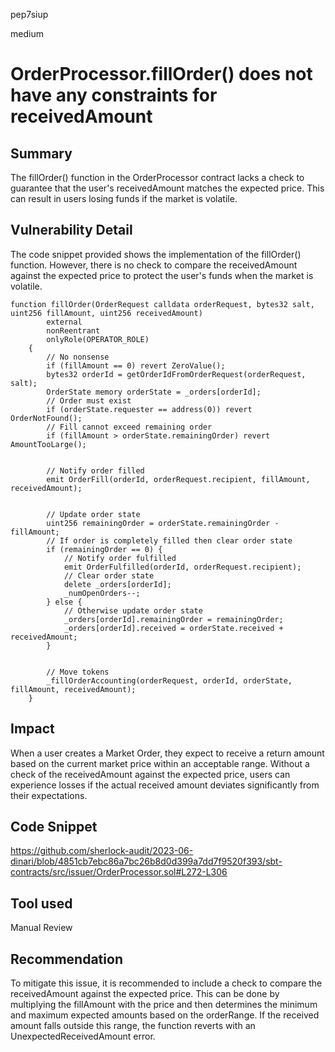 pep7siup

medium

# OrderProcessor.fillOrder() does not have any constraints for receivedAmount

## Summary
The fillOrder() function in the OrderProcessor contract lacks a check to guarantee that the user's receivedAmount matches the expected price. This can result in users losing funds if the market is volatile.

## Vulnerability Detail
The code snippet provided shows the implementation of the fillOrder() function. However, there is no check to compare the receivedAmount against the expected price to protect the user's funds when the market is volatile.

```solidity
function fillOrder(OrderRequest calldata orderRequest, bytes32 salt, uint256 fillAmount, uint256 receivedAmount)
        external
        nonReentrant
        onlyRole(OPERATOR_ROLE)
    {
        // No nonsense
        if (fillAmount == 0) revert ZeroValue();
        bytes32 orderId = getOrderIdFromOrderRequest(orderRequest, salt);
        OrderState memory orderState = _orders[orderId];
        // Order must exist
        if (orderState.requester == address(0)) revert OrderNotFound();
        // Fill cannot exceed remaining order
        if (fillAmount > orderState.remainingOrder) revert AmountTooLarge();


        // Notify order filled
        emit OrderFill(orderId, orderRequest.recipient, fillAmount, receivedAmount);


        // Update order state
        uint256 remainingOrder = orderState.remainingOrder - fillAmount;
        // If order is completely filled then clear order state
        if (remainingOrder == 0) {
            // Notify order fulfilled
            emit OrderFulfilled(orderId, orderRequest.recipient);
            // Clear order state
            delete _orders[orderId];
            _numOpenOrders--;
        } else {
            // Otherwise update order state
            _orders[orderId].remainingOrder = remainingOrder;
            _orders[orderId].received = orderState.received + receivedAmount;
        }


        // Move tokens
        _fillOrderAccounting(orderRequest, orderId, orderState, fillAmount, receivedAmount);
    }
```
        

## Impact

When a user creates a Market Order, they expect to receive a return amount based on the current market price within an acceptable range. Without a check of the receivedAmount against the expected price, users can experience losses if the actual received amount deviates significantly from their expectations.

## Code Snippet

https://github.com/sherlock-audit/2023-06-dinari/blob/4851cb7ebc86a7bc26b8d0d399a7dd7f9520f393/sbt-contracts/src/issuer/OrderProcessor.sol#L272-L306

## Tool used

Manual Review

## Recommendation
To mitigate this issue, it is recommended to include a check to compare the receivedAmount against the expected price. This can be done by multiplying the fillAmount with the price and then determines the minimum and maximum expected amounts based on the orderRange. If the received amount falls outside this range, the function reverts with an UnexpectedReceivedAmount error.